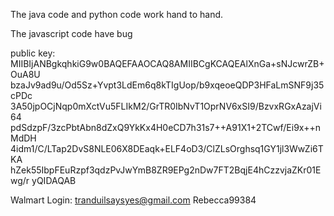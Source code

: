 The java code and python code work hand to hand.

The javascript code have bug 

public key:
MIIBIjANBgkqhkiG9w0BAQEFAAOCAQ8AMIIBCgKCAQEAlXnGa+sNJcwrZB+OuA8U
bzaJv9ad9u/Od5Sz+Yvpt3LdEm6q8kTIgUop/b9xqeoeQDP3HFaLmSNF9j35cPDc
3A50jpOCjNqp0mXctVu5FLIkM2/GrTR0IbNvT1OprNV6xSI9/BzvxRGxAzajVi64
pdSdzpF/3zcPbtAbn8dZxQ9YkKx4H0eCD7h31s7++A91X1+2TCwf/Ei9x++nMdDH
4idm1/C/LTap2DvS8NLE06X8DEaqk+ELF4oD3/ClZLsOrghsq1GY1jl3WwZi6TKA
hZek55IbpFEuRzpf3qdzPvJwYmB8ZR9EPg2nDw7FT2BqjE4hCzzvjaZKr01Ewg/r
yQIDAQAB

Walmart Login:
tranduilsaysyes@gmail.com
Rebecca99384
